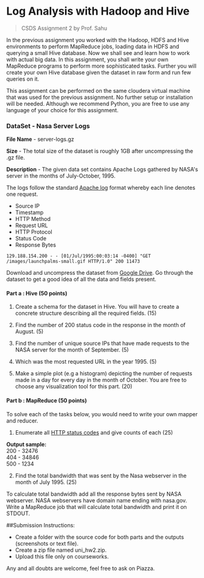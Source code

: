 # Log Analysis with Hadoop and Hive 

> CSDS Assignment 2 by Prof. Sahu

In the previous assignment you worked with the Hadoop, HDFS and Hive environments to perform MapReduce jobs, loading data in HDFS and querying a small Hive database. Now we shall see and learn how to work with actual big data. In this assignment, you shall write your own MapReduce programs to perform more sophisticated tasks. Further you will create your own Hive database given the dataset in raw form and run few queries on it.

This assignment can be performed on the same cloudera virtual machine that was used for the previous assignment. No further setup or installation will be needed. Although we recommend Python, you are free to use any language of your choice for this assignment.

### DataSet - Nasa Server Logs

**File Name** - server-logs.gz

**Size** - The total size of the dataset is roughly 1GB after uncompressing the .gz file. 

**Description** - The given data set contains Apache Logs gathered by NASA's server in the months of July-October, 1995.

The logs follow the standard [Apache log](https://httpd.apache.org/docs/2.4/logs.html#accesslog) format whereby each line denotes one request.

- Source IP 
- Timestamp 
- HTTP Method
- Request URL
- HTTP Protocol
- Status Code 
- Response Bytes

```
129.188.154.200 - - [01/Jul/1995:00:03:14 -0400] "GET /images/launchpalms-small.gif HTTP/1.0" 200 11473
```

Download and uncompress the dataset from [Google Drive](https://drive.google.com/open?id=0B6qnKGQsJnFfWG02N2loUVluck0). Go through the dataset to get a good idea of all the data and fields present. 

#### Part a : Hive (50 points)

1. Create a schema for the dataset in Hive. You will have to create a concrete structure describing all the required fields. (15)

2. Find the number of 200 status code in the response in the month of August. (5)

3. Find the number of unique source IPs that have made requests to the NASA server for the month of September. (5)

4. Which was the most requested URL in the year 1995. (5)

5. Make a simple plot (e.g a histogram) depicting the number of requests made in a day for every day in the month of October. You are free to choose any visualization tool for this part. (20)

#### Part b : MapReduce (50 points)

To solve each of the tasks below, you would need to write your own mapper and reducer.

1. Enumerate all [HTTP status codes](https://en.wikipedia.org/wiki/List_of_HTTP_status_codes) and give counts of each (25)

  **Output sample:**  
  200 - 32476  
  404 - 34846  
  500 - 1234  
  

2. Find the total bandwidth that was sent by the Nasa webserver in the month of July 1995. (25)

 To calculate total bandwidth add all the response bytes sent by NASA webserver. NASA webservers have domain name ending with  nasa.gov.  Write a MapReduce job that will calculate total bandwidth and print it on STDOUT.

##Submission Instructions:

- Create a folder with the source code for both parts and the outputs (screenshots or text file).
- Create a zip file named uni_hw2.zip. 
- Upload this file only on courseworks. 

Any and all doubts are welcome, feel free to ask on Piazza.
